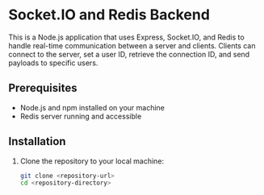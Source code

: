 # Socket.IO and Redis Backend

This is a Node.js application that uses Express, Socket.IO, and Redis to handle real-time communication between a server and clients. Clients can connect to the server, set a user ID, retrieve the connection ID, and send payloads to specific users.

## Prerequisites

- Node.js and npm installed on your machine
- Redis server running and accessible

## Installation

1. Clone the repository to your local machine:
   ```sh
   git clone <repository-url>
   cd <repository-directory>
